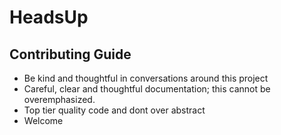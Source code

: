 # HeadsUp
## Contributing Guide
- Be kind and thoughtful in conversations around this project
- Careful, clear and thoughtful documentation; this cannot be overemphasized.
- Top tier quality code and dont over abstract
- Welcome 